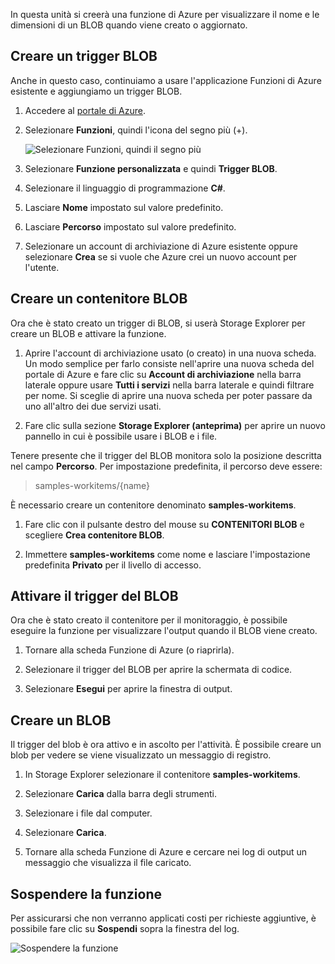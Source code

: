 In questa unità si creerà una funzione di Azure per visualizzare il nome e le dimensioni di un BLOB quando viene creato o aggiornato. 

## <a name="create-a-blob-trigger"></a>Creare un trigger BLOB

Anche in questo caso, continuiamo a usare l'applicazione Funzioni di Azure esistente e aggiungiamo un trigger BLOB.

1. Accedere al [portale di Azure](https://portal.azure.com?azure-portal=true).

1. Selezionare **Funzioni**, quindi l'icona del segno più (+).

    ![Selezionare Funzioni, quindi il segno più](../media-drafts/4-hover-function.png)

1. Selezionare **Funzione personalizzata** e quindi **Trigger BLOB**.

1. Selezionare il linguaggio di programmazione **C#**. 

1. Lasciare **Nome** impostato sul valore predefinito.

1. Lasciare **Percorso** impostato sul valore predefinito.

1. Selezionare un account di archiviazione di Azure esistente oppure selezionare **Crea** se si vuole che Azure crei un nuovo account per l'utente.

## <a name="create-a-blob-container"></a>Creare un contenitore BLOB

Ora che è stato creato un trigger di BLOB, si userà Storage Explorer per creare un BLOB e attivare la funzione.

1. Aprire l'account di archiviazione usato (o creato) in una nuova scheda. Un modo semplice per farlo consiste nell'aprire una nuova scheda del portale di Azure e fare clic su **Account di archiviazione** nella barra laterale oppure usare **Tutti i servizi** nella barra laterale e quindi filtrare per nome. Si sceglie di aprire una nuova scheda per poter passare da uno all'altro dei due servizi usati.

1. Fare clic sulla sezione **Storage Explorer (anteprima)** per aprire un nuovo pannello in cui è possibile usare i BLOB e i file.

Tenere presente che il trigger del BLOB monitora solo la posizione descritta nel campo **Percorso**. Per impostazione predefinita, il percorso deve essere:

> samples-workitems/{name}

È necessario creare un contenitore denominato **samples-workitems**.

1. Fare clic con il pulsante destro del mouse su **CONTENITORI BLOB** e scegliere **Crea contenitore BLOB**.

1. Immettere **samples-workitems** come nome e lasciare l'impostazione predefinita **Privato** per il livello di accesso.

## <a name="turn-on-your-blob-trigger"></a>Attivare il trigger del BLOB

Ora che è stato creato il contenitore per il monitoraggio, è possibile eseguire la funzione per visualizzare l'output quando il BLOB viene creato.

1. Tornare alla scheda Funzione di Azure (o riaprirla).

1. Selezionare il trigger del BLOB per aprire la schermata di codice.

1. Selezionare **Esegui** per aprire la finestra di output.

## <a name="create-a-blob"></a>Creare un BLOB

Il trigger del blob è ora attivo e in ascolto per l'attività. È possibile creare un blob per vedere se viene visualizzato un messaggio di registro.

1. In Storage Explorer selezionare il contenitore **samples-workitems**.

1. Selezionare **Carica** dalla barra degli strumenti.

1. Selezionare i file dal computer.

1. Selezionare **Carica**.

1. Tornare alla scheda Funzione di Azure e cercare nei log di output un messaggio che visualizza il file caricato.

## <a name="pause-the-function"></a>Sospendere la funzione

Per assicurarsi che non verranno applicati costi per richieste aggiuntive, è possibile fare clic su **Sospendi** sopra la finestra del log.

![Sospendere la funzione](../media-drafts/4-pause-timer.png)
